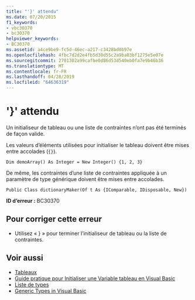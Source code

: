 ```yaml
---
title: "'}' attendu"
ms.date: 07/20/2015
f1_keywords:
- vbc30370
- bc30370
helpviewer_keywords:
- BC30370
ms.assetid: a4ce9be9-fc5d-46ec-a217-c3428bd0b97e
ms.openlocfilehash: 4fbc7d2d2e4fb5d30d55c2a9ba03bf1275e5e07e
ms.sourcegitcommit: 2701302a99cafbe0d86d53d540eb0fa7e9b46b36
ms.translationtype: MT
ms.contentlocale: fr-FR
ms.lasthandoff: 04/28/2019
ms.locfileid: "64636319"
---
```

# <a name="-expected"></a>'}' attendu
Un initialiseur de tableau ou une liste de contraintes n’ont pas été terminés de façon valide.  
  
 Les valeurs d’éléments utilisées pour initialiser le tableau doivent être mises entre accolades (`{}`).  
  
```  
Dim demoArray() As Integer = New Integer() {1, 2, 3}   
```  
  
 De même, les contraintes d’une liste de contraintes appliquée à un paramètre de type générique doivent être mises entre accolades.  
  
```  
Public Class dictionaryMaker(Of t As {IComparable, IDisposable, New})   
```  
  
 **ID d’erreur :** BC30370  
  
## <a name="to-correct-this-error"></a>Pour corriger cette erreur  
  
- Utilisez « } » pour terminer l’initialiseur de tableau ou la liste de contraintes.  
  
## <a name="see-also"></a>Voir aussi

- [Tableaux](../../visual-basic/programming-guide/language-features/arrays/index.md)
- [Guide pratique pour Initialiser une Variable tableau en Visual Basic](../../visual-basic/programming-guide/language-features/arrays/how-to-initialize-an-array-variable.md)
- [Liste de types](../../visual-basic/language-reference/statements/type-list.md)
- [Generic Types in Visual Basic](../../visual-basic/programming-guide/language-features/data-types/generic-types.md)

